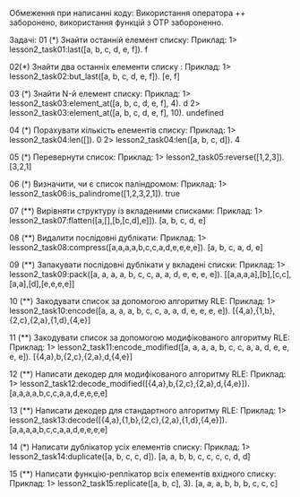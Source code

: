Обмеження при написанні коду: Використання оператора ++ заборонено, використання функцій з OTP забороненно.

Задачі:
01 (*) Знайти останній елемент списку:
Приклад:
1> lesson2_task01:last([a, b, c, d, e, f]).
f

02(*) Знайти два останніх елементи списку :
Приклад:
1> lesson2_task02:but_last([a, b, c, d, e, f]).
[e, f]

03 (*) Знайти N-й елемент списку:
Приклад:
1> lesson2_task03:element_at([a, b, c, d, e, f], 4).
d
2> lesson2_task03:element_at([a, b, c, d, e, f], 10).
undefined

04 (*) Порахувати кількість елементів списку:
Приклад:
1> lesson2_task04:len([]).
0
2> lesson2_task04:len([a, b, c, d]).
4

05 (*) Перевернути список:
Приклад:
1> lesson2_task05:reverse([1,2,3]).
[3,2,1]

06 (*) Визначити, чи є список паліндромом:
Приклад:
1> lesson2_task06:is_palindrome([1,2,3,2,1]).
true

07 (**) Вирівняти структуру із вкладеними списками:
Приклад:
1> lesson2_task07:flatten([a,[],[b,[c,d],e]]).
[a, b, c, d, e]

08 (**) Видалити послідовні дублікати:
Приклад:
1> lesson2_task08:compress([a,a,a,a,b,c,c,a,d,e,e,e,e]).
[a, b, c, a, d, e]

09 (**) Запакувати послідовні дублікати у вкладені списки:
Приклад:
1> lesson2_task09:pack([a, a, a, a, b, c, c, a, a, d, e, e, e, e]).
[[a,a,a,a],[b],[c,c],[a,a],[d],[e,e,e,e]]

10 (**) Закодувати список за допомогою алгоритму RLE:
Приклад:
1> lesson2_task10:encode([a, a, a, a, b, c, c, a, a, d, e, e, e, e]).
[{4,a},{1,b},{2,c},{2,a},{1,d},{4,e}]

11 (**) Закодувати список за допомогою модифікованого алгоритму RLE:
Приклад:
1> lesson2_task11:encode_modified([a, a, a, a, b, c, c, a, a, d, e, e, e, e]).
[{4,a},b,{2,c},{2,a},d,{4,e}]

12 (**) Написати декодер для модифікованого алгоритму RLE:
Приклад:
1> lesson2_task12:decode_modified([{4,a},b,{2,c},{2,a},d,{4,e}]).
[a,a,a,a,b,c,c,a,a,d,e,e,e,e]

13 (**) Написати декодер для стандартного алгоритму RLE:
Приклад:
1> lesson2_task13:decode([{4,a},{1,b},{2,c},{2,a},{1,d},{4,e}]).
[a,a,a,a,b,c,c,a,a,d,e,e,e,e]

14 (*) Написати дублікатор усіх елементів списку:
Приклад:
1> lesson2_task14:duplicate([a, b, c, c, d]).
[a, a, b, b, c, c, c, c, d, d]

15 (**) Написати функцію-реплікатор всіх елементів вхідного списку:
Приклад:
1> lesson2_task15:replicate([a, b, c], 3).
[a, a, a, b, b, b, c, c, c]
